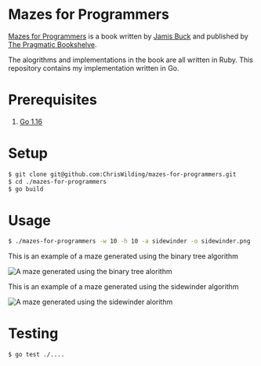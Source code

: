 # Mazes for Programmers

[Mazes for Programmers](http://www.mazesforprogrammers.com) is a book written by [Jamis Buck](http://weblog.jamisbuck.org) and published by [The Pragmatic Bookshelve](https://pragprog.com/titles/jbmaze/mazes-for-programmers/).

The alogrithms and implementations in the book are all written in Ruby. This repository contains my implementation written in Go.

# Prerequisites

1. [Go 1.16](https://golang.org/doc/install)

# Setup

```sh
$ git clone git@github.com:ChrisWilding/mazes-for-programmers.git
$ cd ./mazes-for-programmers
$ go build
```

# Usage

```sh
$ ./mazes-for-programmers -w 10 -h 10 -a sidewinder -o sidewinder.png
```

This is an example of a maze generated using the binary tree algorithm

![A maze generated using the binary tree alorithm](https://raw.githubusercontent.com/ChrisWilding/mazes-for-programmers/main/images/binary-tree.png)

This is an example of a maze generated using the sidewinder algorithm

![A maze generated using the sidewinder alorithm](https://raw.githubusercontent.com/ChrisWilding/mazes-for-programmers/main/images/binary-tree.png)

# Testing

```sh
$ go test ./....
```

